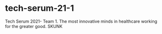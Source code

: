 # tech-serum-21-1

Tech Serum 2021- Team 1. The most innovative minds in healthcare working for the greater good.
SKUNK
